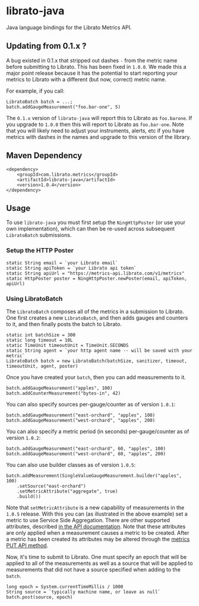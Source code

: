 # librato-java

Java language bindings for the Librato Metrics API.

## Updating from 0.1.x ?

A bug existed in 0.1.x that stripped out dashes `-` from the metric name before submitting to Librato. This has
been fixed in `1.0.0`.  We made this a major point release because it has the potential to start reporting your
metrics to Librato with a different (but now, correct) metric name.

For example, if you call:

	LibratoBatch batch = ...;
	batch.addGaugeMeasurement("foo.bar-one", 5)
	
The `0.1.x` version of `librato-java` will report this to Librato as `foo.barone`.  If you upgrade to `1.0.0` then
this will report to Librato as `foo.bar-one`.  Note that you will likely need to adjust your instruments, alerts,
etc if you have metrics with dashes in the names and upgrade to this version of the library.

## Maven Dependency

    <dependency>
        <groupId>com.librato.metrics</groupId>
        <artifactId>librato-java</artifactId>
        <version>1.0.4</version>
    </dependency>
    
## Usage

To use `librato-java` you must first setup the `NingHttpPoster` (or use your own implementation), which can then be
re-used across subsequent `LibratoBatch` submissions.

### Setup the HTTP Poster

    static String email = `your Librato email`
    static String apiToken = `your Librato api token`
    static String apiUrl = "https://metrics-api.librato.com/v1/metrics"
    static HttpPoster poster = NingHttpPoster.newPoster(email, apiToken, apiUrl)
    
### Using LibratoBatch
    
The `LibratoBatch` composes all of the metrics in a submission to Librato. One first creates a new `LibratoBatch`,
and then adds gauges and counters to it, and then finally posts the batch to Librato.

	static int batchSize = 300
	static long timeout = 10L
	static TimeUnit timeoutUnit = TimeUnit.SECONDS
	static String agent = `your http agent name -- will be saved with your metric`
    LibratoBatch batch = new LibratoBatch(batchSize, sanitizer, timeout, timeoutUnit, agent, poster)
    
Once you have created your `batch`, then you can add measurements to it.

    batch.addGaugeMeasurement("apples", 100)
    batch.addCounterMeasurement("bytes-in", 42)
    
You can also specify sources per-gauge/counter as of version `1.0.1`:
 
    batch.addGaugeMeasurement("east-orchard", "apples", 100)
    batch.addGaugeMeasurement("west-orchard", "apples", 200)
    
You can also specify a metric period (in seconds) per-gauge/counter as of version `1.0.2`:

    batch.addGaugeMeasurement("east-orchard", 60, "apples", 100)
    batch.addGaugeMeasurement("west-orchard", 60, "apples", 200)

You can also use builder classes as of version `1.0.5`:

    batch.addMeasurement(SingleValueGaugeMeasurement.builder("apples", 100)
        .setSource("east-orchard")
        .setMetricAttribute("aggregate", true)
        .build())

Note that `setMetricAttribute` is a new capability of measurements in the `1.0.5` release. With this
you can (as illustrated in the above example) set a metric to use Service Side Aggregation. There are other
supported attributes, described [in the API documentation](http://dev.librato.com/v1/metric-attributes).  Note
that these attributes are only applied when a measurement causes a metric to be created.  After a metric has
been created its attributes may be altered through the [metrics PUT API method](http://dev.librato.com/v1/put/metrics).
    
Now, it's time to submit to Librato. One must specify an epoch that will be applied to all of the measurements
as well as a source that will be applied to measurements that did not have a source specified when adding to
the `batch`.

    long epoch = System.currentTimeMillis / 1000
    String source = `typically machine name, or leave as null`
    batch.post(source, epoch)
    

   
